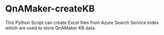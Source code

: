 # QnAMaker-createKB
This Python Script can create Excel files from Azure Search Service Index which are used to store QnAMaker KB data.
